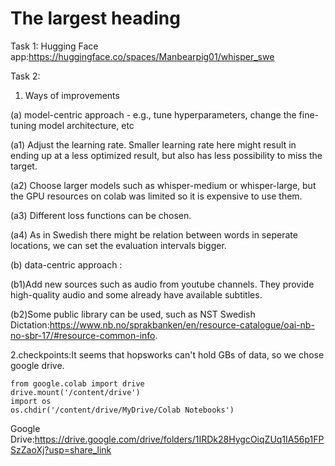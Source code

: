 # The largest heading
Task 1:
Hugging Face app:https://huggingface.co/spaces/Manbearpig01/whisper_swe


Task 2:

1. Ways of improvements

(a) model-centric approach - e.g., tune hyperparameters, change the
fine-tuning model architecture, etc

(a1) Adjust the learning rate. Smaller learning rate here might result in ending up at a less optimized result, but also has less possibility to miss the target.

(a2) Choose larger models such as whisper-medium or whisper-large, but the GPU resources on colab was limited so it is expensive to use them.

(a3) Different loss functions can be chosen.

(a4) As in Swedish there might be relation between words in seperate locations, we can set the evaluation intervals bigger.

(b) data-centric approach : 

(b1)Add new sources such as audio from youtube channels. They provide high-quality audio and some already have available subtitles.

(b2)Some public library can be used, such as NST Swedish Dictation:https://www.nb.no/sprakbanken/en/resource-catalogue/oai-nb-no-sbr-17/#resource-common-info.

2.checkpoints:It seems that hopsworks can't hold GBs of data, so we chose google drive.
```
from google.colab import drive
drive.mount('/content/drive')
import os
os.chdir('/content/drive/MyDrive/Colab Notebooks')
```
Google Drive:https://drive.google.com/drive/folders/1IRDk28HygcOiqZUq1IA56p1FPSzZaoXj?usp=share_link
